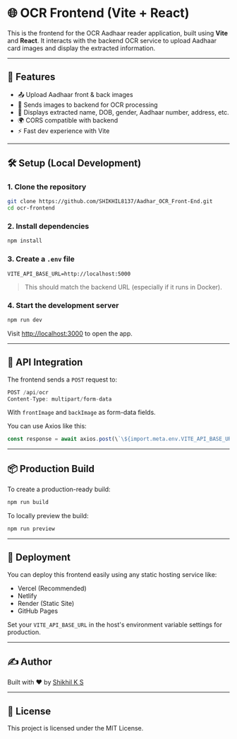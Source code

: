 # 🌐 OCR Frontend (Vite + React)

This is the frontend for the OCR Aadhaar reader application, built using **Vite** and **React**. It interacts with the backend OCR service to upload Aadhaar card images and display the extracted information.

---

## 🚀 Features

- 📤 Upload Aadhaar front & back images
- 🧠 Sends images to backend for OCR processing
- 📄 Displays extracted name, DOB, gender, Aadhaar number, address, etc.
- 🌍 CORS compatible with backend
- ⚡ Fast dev experience with Vite

---

## 🛠 Setup (Local Development)

### 1. Clone the repository

```bash
git clone https://github.com/SHIKHIL8137/Aadhar_OCR_Front-End.git
cd ocr-frontend
```

### 2. Install dependencies

```bash
npm install
```

### 3. Create a `.env` file

```env
VITE_API_BASE_URL=http://localhost:5000
```

> This should match the backend URL (especially if it runs in Docker).

### 4. Start the development server

```bash
npm run dev
```

Visit [http://localhost:3000](http://localhost:3000) to open the app.

---

## 🔁 API Integration

The frontend sends a `POST` request to:

```ts
POST /api/ocr
Content-Type: multipart/form-data
```

With `frontImage` and `backImage` as form-data fields.

You can use Axios like this:

```ts
const response = await axios.post(\`\${import.meta.env.VITE_API_BASE_URL}/api/ocr\`, formData);
```

---

## 📦 Production Build

To create a production-ready build:

```bash
npm run build
```

To locally preview the build:

```bash
npm run preview
```

---

## 🚀 Deployment

You can deploy this frontend easily using any static hosting service like:

- Vercel (Recommended)
- Netlify
- Render (Static Site)
- GitHub Pages

Set your `VITE_API_BASE_URL` in the host's environment variable settings for production.

---

## ✍️ Author

Built with ❤️ by [Shikhil K S](https://github.com/SHIKHIL8137)

---

## 📄 License

This project is licensed under the MIT License.
